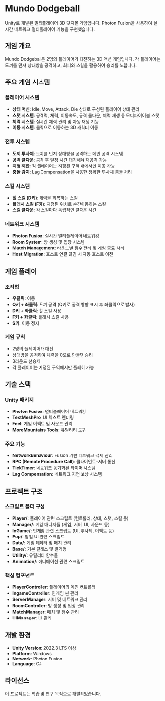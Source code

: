 # Mundo Dodgeball

Unity로 개발된 멀티플레이어 3D 닷지볼 게임입니다. Photon Fusion을 사용하여 실시간 네트워크 멀티플레이어 기능을 구현했습니다.

## 게임 개요

Mundo Dodgeball은 2명의 플레이어가 대전하는 3D 액션 게임입니다. 각 플레이어는 도끼를 던져 상대방을 공격하고, 회피와 스킬을 활용하여 승리를 노립니다.

## 주요 게임 시스템

### 플레이어 시스템
- **상태 머신**: Idle, Move, Attack, Die 상태로 구성된 플레이어 상태 관리
- **스탯 시스템**: 공격력, 체력, 이동속도, 공격 쿨다운, 체력 재생 등 모디파이어블 스탯
- **체력 시스템**: 실시간 체력 관리 및 자동 재생 기능
- **이동 시스템**: 클릭으로 이동하는 3D 캐릭터 이동

### 전투 시스템
- **도끼 투사체**: 도끼를 던져 상대방을 공격하는 메인 공격 시스템
- **공격 쿨다운**: 공격 후 일정 시간 대기해야 재공격 가능
- **지형 제한**: 각 플레이어는 지정된 구역 내에서만 이동 가능
- **충돌 감지**: Lag Compensation을 사용한 정확한 투사체 충돌 처리

### 스킬 시스템
- **힐 스킬 (D키)**: 체력을 회복하는 스킬
- **플래시 스킬 (F키)**: 지정된 위치로 순간이동하는 스킬
- **스킬 쿨다운**: 각 스킬마다 독립적인 쿨다운 시간

### 네트워크 시스템
- **Photon Fusion**: 실시간 멀티플레이어 네트워킹
- **Room System**: 방 생성 및 입장 시스템
- **Match Management**: 라운드별 점수 관리 및 게임 종료 처리
- **Host Migration**: 호스트 연결 끊김 시 자동 호스트 이전

## 게임 플레이

### 조작법
- **우클릭**: 이동
- **Q키 + 좌클릭**: 도끼 공격 (Q키로 공격 방향 표시 후 좌클릭으로 발사)
- **D키 + 좌클릭**: 힐 스킬 사용
- **F키 + 좌클릭**: 플래시 스킬 사용
- **S키**: 이동 정지

### 게임 규칙
- 2명의 플레이어가 대전
- 상대방을 공격하여 체력을 0으로 만들면 승리
- 3라운드 선승제
- 각 플레이어는 지정된 구역에서만 플레이 가능

## 기술 스택

### Unity 패키지
- **Photon Fusion**: 멀티플레이어 네트워킹
- **TextMeshPro**: UI 텍스트 렌더링
- **Feel**: 게임 이펙트 및 사운드 관리
- **MoreMountains Tools**: 유틸리티 도구

### 주요 기능
- **NetworkBehaviour**: Fusion 기반 네트워크 객체 관리
- **RPC (Remote Procedure Call)**: 클라이언트-서버 통신
- **TickTimer**: 네트워크 동기화된 타이머 시스템
- **Lag Compensation**: 네트워크 지연 보상 시스템

## 프로젝트 구조

### 스크립트 폴더 구성
- **Player/**: 플레이어 관련 스크립트 (컨트롤러, 상태, 스탯, 스킬 등)
- **Manager/**: 게임 매니저들 (게임, 서버, UI, 사운드 등)
- **InGame/**: 인게임 관련 스크립트 (UI, 투사체, 이펙트 등)
- **Pop/**: 팝업 UI 관련 스크립트
- **Data/**: 게임 데이터 및 매치 관리
- **Base/**: 기본 클래스 및 열거형
- **Utility/**: 유틸리티 함수들
- **Animation/**: 애니메이션 관련 스크립트

### 핵심 컴포넌트
- **PlayerController**: 플레이어의 메인 컨트롤러
- **IngameController**: 인게임 씬 관리
- **ServerManager**: 서버 및 네트워크 관리
- **RoomController**: 방 생성 및 입장 관리
- **MatchManager**: 매치 및 점수 관리
- **UIManager**: UI 관리

## 개발 환경

- **Unity Version**: 2022.3 LTS 이상
- **Platform**: Windows
- **Network**: Photon Fusion
- **Language**: C#

## 라이선스

이 프로젝트는 학습 및 연구 목적으로 개발되었습니다.
